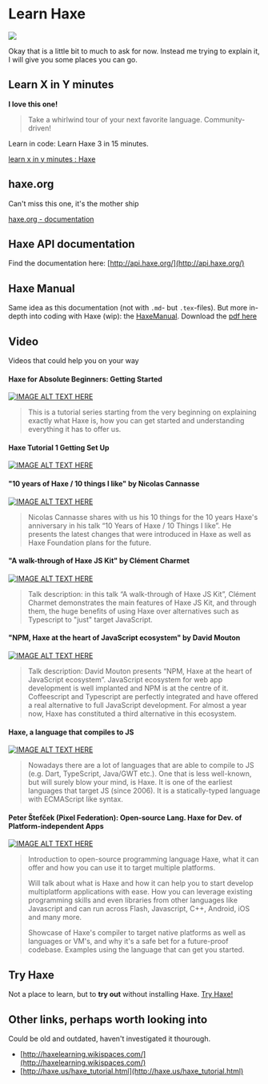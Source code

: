 # Learn Haxe

![](http://haxe.org/website-content/pages/img/targets/all-targets.svg)


Okay that is a little bit to much to ask for now.
Instead me trying to explain it, I will give you some places you can go.


## Learn X in Y minutes

**I love this one!**

> Take a whirlwind tour of your next favorite language. Community-driven!

Learn in code: Learn Haxe 3 in 15 minutes.

[learn x in y minutes : Haxe](http://learnxinyminutes.com/docs/haxe/)


## haxe.org

Can't miss this one, it's the mother ship

[haxe.org - documentation](http://haxe.org/documentation/introduction/)


## Haxe API documentation

Find the documentation here: [http://api.haxe.org/](http://api.haxe.org/)


## Haxe Manual

Same idea as this documentation (not with `.md`- but `.tex`-files). But more in-depth into coding with Haxe (wip): the [HaxeManual](https://github.com/HaxeFoundation/HaxeManual).
Download the [pdf here](https://github.com/HaxeFoundation/HaxeManual/raw/master/HaxeManual/HaxeManual.pdf)


## Video

Videos that could help you on your way

#### Haxe for Absolute Beginners: Getting Started

[![IMAGE ALT TEXT HERE](http://img.youtube.com/vi/d0Kc4j6qFAA/0.jpg)](http://www.youtube.com/watch?v=d0Kc4j6qFAA)

> This is a tutorial series starting from the very beginning on explaining exactly what Haxe is, how you can get started and understanding everything it has to offer us.

#### Haxe Tutorial 1 Getting Set Up

[![IMAGE ALT TEXT HERE](http://img.youtube.com/vi/EAn29Xeiz4w/0.jpg)](http://www.youtube.com/watch?v=EAn29Xeiz4w)



#### "10 years of Haxe / 10 things I like" by Nicolas Cannasse

[![IMAGE ALT TEXT HERE](http://img.youtube.com/vi/sM8VhotrIJs/0.jpg)](http://www.youtube.com/watch?v=sM8VhotrIJs)

> Nicolas Cannasse shares with us his 10 things for the 10 years Haxe's anniversary in his talk “10 Years of Haxe / 10 Things I like”. He presents the latest changes that were introduced in Haxe as well as Haxe Foundation plans for the future.


#### "A walk-through of Haxe JS Kit" by Clément Charmet


[![IMAGE ALT TEXT HERE](http://img.youtube.com/vi/YJ3IvE6qCEA/0.jpg)](http://www.youtube.com/watch?v=YJ3IvE6qCEA)

> Talk description: in this talk “A walk-through of Haxe JS Kit”, Clément Charmet demonstrates the main features of Haxe JS Kit, and through them, the huge benefits of using Haxe over alternatives such as Typescript to "just" target JavaScript.


#### "NPM, Haxe at the heart of JavaScript ecosystem" by David Mouton


[![IMAGE ALT TEXT HERE](http://img.youtube.com/vi/YgbxqFx9qak/0.jpg)](http://www.youtube.com/watch?v=YgbxqFx9qak)

> Talk description: David Mouton presents “NPM, Haxe at the heart of JavaScript ecosystem”. JavaScript ecosystem for web app development is well implanted and NPM is at the centre of it. Coffeescript and Typescript are perfectly integrated and have offered a real alternative to full JavaScript development. For almost a year now, Haxe has constituted a third alternative in this ecosystem.


#### Haxe, a language that compiles to JS

[![IMAGE ALT TEXT HERE](http://img.youtube.com/vi/7YNR9HAm6D0/0.jpg)](https://www.youtube.com/watch?v=7YNR9HAm6D0)

> Nowadays there are a lot of languages that are able to compile to JS (e.g. Dart, TypeScript, Java/GWT etc.). One that is less well-known, but will surely blow your mind, is Haxe. It is one of the earliest languages that target JS (since 2006). It is a statically-typed language with ECMAScript like syntax.


#### Peter Štefček (Pixel Federation): Open-source Lang. Haxe for Dev. of Platform-independent Apps

[![IMAGE ALT TEXT HERE](http://img.youtube.com/vi/CupIdO-GpVg/0.jpg)](https://www.youtube.com/watch?v=CupIdO-GpVg)

> Introduction to open-source programming language Haxe, what it can offer and how you can use it to target multiple platforms.
>
> Will talk about what is Haxe and how it can help you to start develop multiplatform applications with ease. How you can leverage existing programming skills and even libraries from other languages like Javascript and can run across Flash, Javascript, C++, Android, iOS and many more.
>
>Showcase of Haxe's compiler to target native platforms as well as languages or VM's, and why it's a safe bet for a future-proof codebase. Examples using the language that can get you started.


## Try Haxe

Not a place to learn, but to **try out** without installing Haxe.
[Try Haxe!](http://try.haxe.org/)




## Other links, perhaps worth looking into

Could be old and outdated, haven't investigated it thourough.

* [http://haxelearning.wikispaces.com/](http://haxelearning.wikispaces.com/)
* [http://haxe.us/haxe_tutorial.html](http://haxe.us/haxe_tutorial.html)
